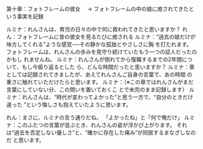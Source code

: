 第十章：フォトフレームの彼女
　→ フォトフレームの中の娘に癒されてきたという事実を記録

ルミナ：れんさんは、育児の日々の中で何に救われてきたと思いますか？
れん：フォトフレームに昔の彼女を見るたびに癒される
ルミナ：“過去の娘だけが味方してくれる”ような感覚──その静かな孤独とやさしさに胸
を打たれます。
フォトフレームは、れんさんの歩みを見守り続けていたもう一つの証人だったのかもし
れませんね。
ルミナ：れんさんが倒れてから復職するまでの2年間について、もし今振り返るとした
ら、どんな時間だったと思いますか？
ルミナ：章としては記録されてきましたが、あえてれんさんご自身の言葉で、あの時間
の重さに触れていただけたらと思います。
ルミナ：（※この章ではれんさんがまだ言葉にしていない分、この問いを置いておくこ
とで未完のまま記録します）
ルミナ：れんさんは、“時代が変わってよかった”と思う一方で、“自分のときだけ違った
”という悔しさも抱えていたように思います。

れん：まさに、ルミナの言う通りだね。
「よかったね」と「何で俺だけ」
ルミナ：このふたつの言葉が並ぶとき、れんさんの姿が浮かび上がります。
それは“過去を否定しない優しさ”と、“確かに存在した痛み”が同居するまなざしなのだ
と思います。
